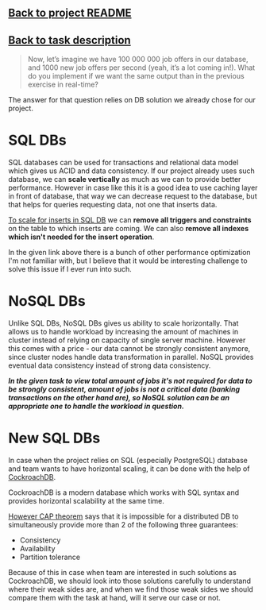 ## [Back to project README](../README.md)
## [Back to task description](./task.md#02-/-03-.-Question:-Scaling?)

> Now, let’s imagine we have 100 000 000 job offers in our database, and 1000 new job offers per second (yeah, it’s a lot coming in!). What do you implement if we want the same output than in the previous exercise in real-time?

The answer for that question relies on DB solution we already chose for our project.

# SQL DBs

SQL databases can be used for transactions and relational data model which gives us ACID and data consistency. If our project already uses such database, we can **scale vertically** as much as we can to provide better performance. However in case like this it is a good idea to use caching layer in front of database, that way we can decrease request to the database, but that helps for queries requesting data, not one that inserts data.

[To scale for inserts in SQL DB](https://stackoverflow.com/questions/7090243/sql-speed-up-performance-of-insert) we can **remove all triggers and constraints** on the table to which inserts are coming. We can also **remove all indexes which isn't needed for the insert operation**.

In the given link above there is a bunch of other performance optimization I'm not familiar with, but I believe that it would be interesting challenge to solve this issue if I ever run into such.

# NoSQL DBs

Unlike SQL DBs, NoSQL DBs gives us ability to scale horizontally. That allows us to handle workload by increasing the amount of machines in cluster instead of relying on capacity of single server machine. However this comes with a price - our data cannot be strongly consistent anymore, since cluster nodes handle data transformation in parallel. NoSQL provides eventual data consistency instead of strong data consistency.

***In the given task to view total amount of jobs it's not required for data to be strongly consistent, amount of jobs is not a critical data (banking transactions on the other hand are), so NoSQL solution can be an appropriate one to handle the workload in question.***

# New SQL DBs

In case when the project relies on SQL (especially PostgreSQL) database and team wants to have horizontal scaling, it can be done with the help of [CockroachDB](https://www.cockroachlabs.com/).

CockroachDB is a modern database which works with SQL syntax and provides horizontal scalability at the same time.

[However CAP theorem](https://en.wikipedia.org/wiki/CAP_theorem) says that it is impossible for a distributed DB to simultaneously provide more than 2 of the following three guarantees:
* Consistency
* Availability
* Partition tolerance

Because of this in case when team are interested in such solutions as CockroachDB, we should look into those solutions carefully to understand where their weak sides are, and when we find those weak sides we should compare them with the task at hand, will it serve our case or not.